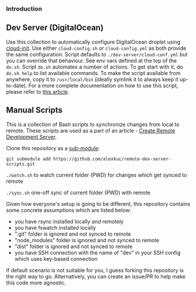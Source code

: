 ### Introduction

## Dev Server (DigitalOcean)

Use this collection to automatically configure DigitalOcean droplet using [cloud-init](https://cloudinit.readthedocs.io/en/latest/). Use either `cloud-config.sh` or `cloud-config.yml` as both provide the same configuration. Script defaults to `./dev-server/cloud-conf.yml` but you can override that behaviour. See env vars defined at the top of the `do.sh`. Script `do.sh` automates a number of actions. To get start with it, do `do.sh help` to list available commands. To make the script available from anywhere, copy it to `/usr/local/bin` (ideally symlink it to always keep it up-to-date). For a more complete documentation on how to use this script, please refer to [this article](https://alexkuc.github.io/articles/create-remote-dev-server-part-2/).

## Manual Scripts

This is a collection of Bash scripts to synchronize changes from local to remote. These scripts are used as a part of an article - [Create Remote Development Server](https://alexkuc.github.io/articles/create-remote-dev-server/).

Clone this repository as a [sub-module](https://git-scm.com/book/en/v2/Git-Tools-Submodules): 

`git submodule add https://github.com/alexkuc/remote-dev-server-scripts.git`

`./watch.sh` to watch current folder (PWD) for changes which get synced to remote

`./sync.sh` one-off sync of current folder (PWD) with remote

Given how everyone's setup is going to be different, this repository contains some concrete assumptions which are listed below:

- you have rsync installed locally *and* remotely
- you have fswatch installed locally
- ".git" folder is ignored and not synced to remote
- "node_modules" folder is ignored and not synced to remote
- "dist" folder is ignored and not synced to remote
- you have SSH connection with the name of "dev" in your SSH config which uses key-based connection

If default scenario is not suitable for you, I guess forking this repository is the right way to go. Alternatively, you can create an issue/PR to help make this code more agnostic.

